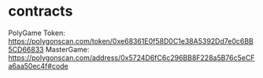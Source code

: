 # contracts

PolyGame Token: https://polygonscan.com/token/0xe68361E0f58D0C1e38A5392Dd7e0c6BB5CD66833
MasterGame: https://polygonscan.com/address/0x5724D6fC6c296BB8F228a5B76c5eCFa6aa50ec4f#code

